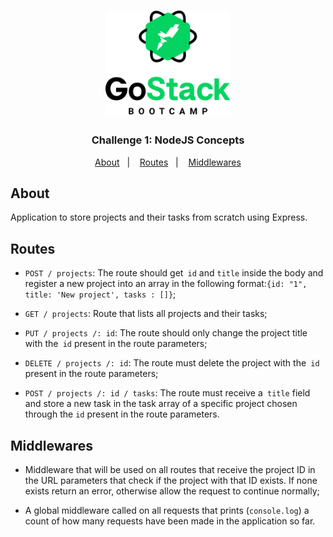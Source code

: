 <h1 align="center">
    <img alt="GoStack" src=".github/logo.png" width="200px" />
</h1>

<h3 align="center">
 Challenge 1: NodeJS Concepts
</h3>

<p align="center">
  <a href="#about">About</a>&nbsp;&nbsp;&nbsp;|&nbsp;&nbsp;&nbsp;
  <a href="#routes">Routes</a>&nbsp;&nbsp;&nbsp;|&nbsp;&nbsp;&nbsp;
  <a href="#middlewares">Middlewares</a>
</p>

## About
Application to store projects and their tasks from scratch using Express.

## Routes
- `POST / projects`: The route should get` id` and `title` inside the body and register a new project into an array in the following format:` {id: "1", title: 'New project', tasks : []} `;

- `GET / projects`: Route that lists all projects and their tasks;

- `PUT / projects /: id`: The route should only change the project title with the` id` present in the route parameters;

- `DELETE / projects /: id`: The route must delete the project with the` id` present in the route parameters;

- `POST / projects /: id / tasks`: The route must receive a` title` field and store a new task in the task array of a specific project chosen through the `id` present in the route parameters.

## Middlewares
- Middleware that will be used on all routes that receive the project ID in the URL parameters that check if the project with that ID exists. If none exists return an error, otherwise allow the request to continue normally;

- A global middleware called on all requests that prints (`console.log`) a count of how many requests have been made in the application so far.
